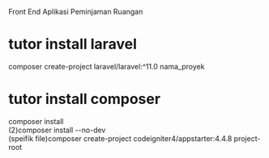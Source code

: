 Front End Aplikasi Peminjaman Ruangan

<h1>tutor install laravel</h1>
composer create-project laravel/laravel:^11.0 nama_proyek

<h1>tutor install composer</h1>
composer install<br>
(2)composer install --no-dev<br>
(speifik file)composer create-project codeigniter4/appstarter:4.4.8 project-root
